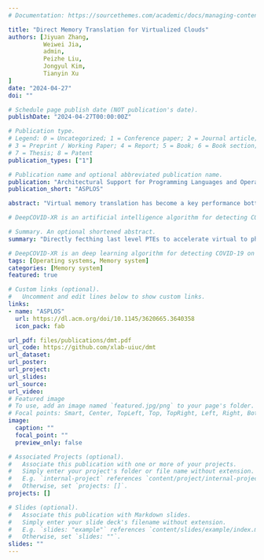 ```yaml
---
# Documentation: https://sourcethemes.com/academic/docs/managing-content/

title: "Direct Memory Translation for Virtualized Clouds"
authors: [Jiyuan Zhang,
          Weiwei Jia,
          admin,
          Peizhe Liu,
          Jongyul Kim, 
          Tianyin Xu
]
date: "2024-04-27"
doi: ""

# Schedule page publish date (NOT publication's date).
publishDate: "2024-04-27T00:00:00Z"

# Publication type.
# Legend: 0 = Uncategorized; 1 = Conference paper; 2 = Journal article;
# 3 = Preprint / Working Paper; 4 = Report; 5 = Book; 6 = Book section;
# 7 = Thesis; 8 = Patent
publication_types: ["1"]

# Publication name and optional abbreviated publication name.
publication: "Architectural Support for Programming Languages and Operating Systems"
publication_short: "ASPLOS"

abstract: "Virtual memory translation has become a key performance bottleneck of memory-intensive workloads in virtualized cloud environments. On the x86 architecture, a nested translation needs to sequentially fetch up to 24 page table entries (PTEs). This paper presents Direct Memory Translation (DMT), a hardware-software extension for x86-based virtual memory that minimizes translation overhead while maintaining backward compatibility with x86. In DMT, the OS manages last-level PTEs in a contiguous physical memory region, termed Translation Entry Areas (TEAs). DMT establishes a direct mapping from each virtual page in a Virtual Memory Area (VMA) to the corresponding PTE in a TEA. Since processes manage memory with a handful of major VMAs, the mapping can be maintained per VMA and effectively stored in a few dedicated registers. DMT further optimizes virtualized memory translation via guest-host cooperation by directly allocating guest TEAs in physical memory, bypassing intermediate virtualization layers. DMT is inherently scalable---it takes one, two, and three memory references in native, virtualized, and nested virtualized setups. Its scalability enables hardware-assisted translation for nested virtualization. Our evaluation shows that DMT significantly speeds up page walks by an average of 1.58x (1.65x with THP) in a virtualized setup, resulting in 1.20x (1.14x with THP) speedup of application execution on average."

# DeepCOVID-XR is an artificial intelligence algorithm for detecting COVID-19 on chest X-rays,trainedandtested on the largest published clinical dataset in the COVID-19 era with performance similarto the consensus of experienced, cardiothoracic fellowship-trainedthoracic radiologists. We present DeepCOVID-XR, a deep learning AI algorithm for detecting CXRs suspicious for COVID-19, trained and tested on the largest published clinical dataset from the COVID-19 era to date. 

# Summary. An optional shortened abstract.
summary: "Directly fecthing last level PTEs to accelerate virtual to physical address translation"

# DeepCOVID-XR is an deep learning algorithm for detecting COVID-19 on chest X-rays,trained and tested on the largest published clinical dataset in the COVID-19 era with performance similar to the consensus of experienced, cardiothoracic fellowship-trained thoracic radiologists.
tags: [Operating systems, Memory system]
categories: [Memory system]
featured: true

# Custom links (optional).
#   Uncomment and edit lines below to show custom links.
links:
- name: "ASPLOS"
  url: https://dl.acm.org/doi/10.1145/3620665.3640358
  icon_pack: fab

url_pdf: files/publications/dmt.pdf
url_code: https://github.com/xlab-uiuc/dmt
url_dataset:
url_poster:
url_project:
url_slides:
url_source: 
url_video:
# Featured image
# To use, add an image named `featured.jpg/png` to your page's folder. 
# Focal points: Smart, Center, TopLeft, Top, TopRight, Left, Right, BottomLeft, Bottom, BottomRight.
image:
  caption: ""
  focal_point: ""
  preview_only: false

# Associated Projects (optional).
#   Associate this publication with one or more of your projects.
#   Simply enter your project's folder or file name without extension.
#   E.g. `internal-project` references `content/project/internal-project/index.md`.
#   Otherwise, set `projects: []`.
projects: []

# Slides (optional).
#   Associate this publication with Markdown slides.
#   Simply enter your slide deck's filename without extension.
#   E.g. `slides: "example"` references `content/slides/example/index.md`.
#   Otherwise, set `slides: ""`.
slides: ""
---
```


